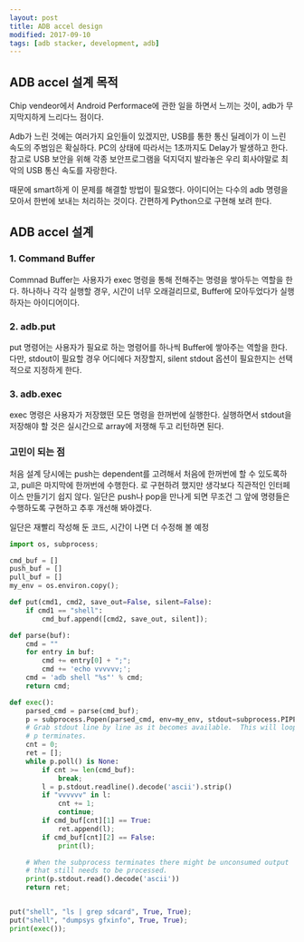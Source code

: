 ```yaml
---
layout: post
title: ADB accel design
modified: 2017-09-10
tags: [adb stacker, development, adb]
---
```


## ADB accel 설계 목적

Chip vendeor에서 Android Performace에 관한 일을 하면서 느끼는 것이, adb가 무지막지하게 느리다느 점이다.

Adb가 느린 것에는 여러가지 요인들이 있겠지만, USB를 통한 통신 딜레이가 이 느린 속도의 주범임은 확실하다. PC의 상태에 따라서는 1초까지도 Delay가 발생하고 한다. 참고로 USB 보안을 위해 각종 보안프로그램을 덕지덕지 발라놓은 우리 회사야말로 최악의 USB 통신 속도를 자랑한다.

때문에 smart하게 이 문제를 해결할 방법이 필요했다. 아이디어는 다수의 adb 명령을 모아서 한번에 보내는 처리하는 것이다. 간편하게 Python으로 구현해 보려 한다.

## ADB accel 설계

### 1. Command Buffer

Commnad Buffer는 사용자가 exec 명령을 통해 전해주는 명령을 쌓아두는 역할을 한다. 하나하나 각각 실행할 경우, 시간이 너무 오래걸리므로, Buffer에 모아두었다가 실행하자는 아이디어이다.

### 2. adb.put

put 명령어는 사용자가 필요로 하는 명령어를 하나씩 Buffer에 쌓아주는 역할을 한다. 다만, stdout이 필요할 경우 어디에다 저장할지, silent stdout 옵션이 필요한지는 선택적으로 지정하게 한다.

### 3. adb.exec

exec 명령은 사용자가 저장했떤 모든 명령을 한꺼번에 실행한다. 실행하면서 stdout을 저장해야 할 것은 실시간으로 array에 저쟁해 두고 리턴하면 된다.

### 고민이 되는 점

처음 설계 당시에는 push는 dependent를 고려해서 처음에 한꺼번에 할 수 있도록하고, pull은 마지막에 한꺼번에 수행한다. 로 구현하려 했지만 생각보다 직관적인 인터페이스 만들기기 쉽지 않다. 일단은 push나 pop을 만나게 되면 무조건 그 앞에 명령들은 수행하도록 구현하고 추후 개선해 봐야겠다.

일단은 재빨리 작성해 둔 코드, 시간이 나면 더 수정해 볼 예정

``` python
import os, subprocess;

cmd_buf = []
push_buf = []
pull_buf = []
my_env = os.environ.copy();

def put(cmd1, cmd2, save_out=False, silent=False):
    if cmd1 == "shell":
        cmd_buf.append([cmd2, save_out, silent]);

def parse(buf):
    cmd = ""
    for entry in buf:
        cmd += entry[0] + ";";
        cmd += 'echo vvvvvv;';
    cmd = 'adb shell "%s"' % cmd;
    return cmd;

def exec():
    parsed_cmd = parse(cmd_buf);
    p = subprocess.Popen(parsed_cmd, env=my_env, stdout=subprocess.PIPE)
    # Grab stdout line by line as it becomes available.  This will loop until 
    # p terminates.
    cnt = 0;
    ret = [];
    while p.poll() is None:
        if cnt >= len(cmd_buf):
            break;
        l = p.stdout.readline().decode('ascii').strip()
        if "vvvvvv" in l:
            cnt += 1;
            continue;
        if cmd_buf[cnt][1] == True:
            ret.append(l);
        if cmd_buf[cnt][2] == False:
            print(l);

    # When the subprocess terminates there might be unconsumed output 
    # that still needs to be processed.
    print(p.stdout.read().decode('ascii'))
    return ret;


put("shell", "ls | grep sdcard", True, True);
put("shell", "dumpsys gfxinfo", True, True);
print(exec());
```